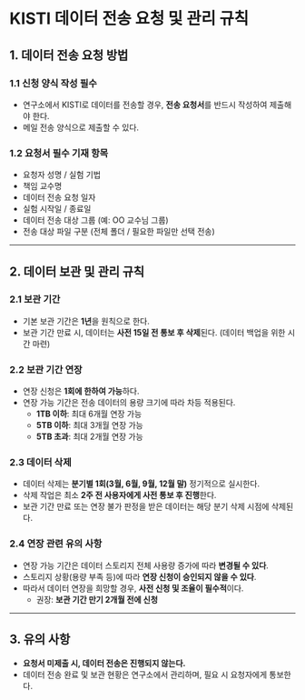 # KISTI 데이터 전송 요청 및 관리 규칙

## 1. 데이터 전송 요청 방법

### 1.1 신청 양식 작성 필수
- 연구소에서 KISTI로 데이터를 전송할 경우, **전송 요청서**를 반드시 작성하여 제출해야 한다.  
- 메일 전송 양식으로 제출할 수 있다.  

### 1.2 요청서 필수 기재 항목
- 요청자 성명 / 실험 기법  
- 책임 교수명  
- 데이터 전송 요청 일자  
- 실험 시작일 / 종료일  
- 데이터 전송 대상 그룹 (예: OO 교수님 그룹)  
- 전송 대상 파일 구분 (전체 폴더 / 필요한 파일만 선택 전송)  

---

## 2. 데이터 보관 및 관리 규칙

### 2.1 보관 기간
- 기본 보관 기간은 **1년**을 원칙으로 한다.  
- 보관 기간 만료 시, 데이터는 **사전 15일 전 통보 후 삭제**된다. (데이터 백업을 위한 시간 마련)  

### 2.2 보관 기간 연장
- 연장 신청은 **1회에 한하여 가능**하다.  
- 연장 가능 기간은 전송 데이터의 용량 크기에 따라 차등 적용된다.  
  - **1TB 이하**: 최대 6개월 연장 가능  
  - **5TB 이하**: 최대 3개월 연장 가능  
  - **5TB 초과**: 최대 2개월 연장 가능  

### 2.3 데이터 삭제
- 데이터 삭제는 **분기별 1회(3월, 6월, 9월, 12월 말)** 정기적으로 실시한다.  
- 삭제 작업은 최소 **2주 전 사용자에게 사전 통보 후 진행**한다.  
- 보관 기간 만료 또는 연장 불가 판정을 받은 데이터는 해당 분기 삭제 시점에 삭제된다.  

### 2.4 연장 관련 유의 사항
- 연장 가능 기간은 데이터 스토리지 전체 사용량 증가에 따라 **변경될 수 있다**.  
- 스토리지 상황(용량 부족 등)에 따라 **연장 신청이 승인되지 않을 수 있다**.  
- 따라서 데이터 연장을 희망할 경우, **사전 신청 및 조율이 필수적**이다.  
  - 권장: **보관 기간 만기 2개월 전에 신청**  

---

## 3. 유의 사항
- **요청서 미제출 시, 데이터 전송은 진행되지 않는다.**  
- 데이터 전송 완료 및 보관 현황은 연구소에서 관리하며, 필요 시 요청자에게 통보한다.  
